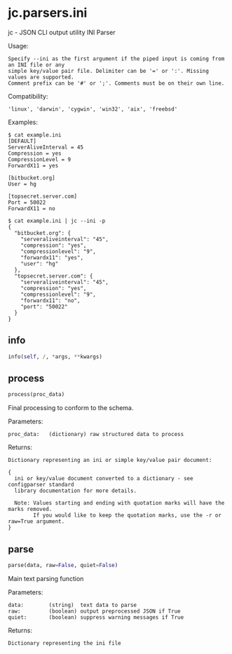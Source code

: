 # jc.parsers.ini
jc - JSON CLI output utility INI Parser

Usage:

    Specify --ini as the first argument if the piped input is coming from an INI file or any
    simple key/value pair file. Delimiter can be '=' or ':'. Missing values are supported.
    Comment prefix can be '#' or ';'. Comments must be on their own line.

Compatibility:

    'linux', 'darwin', 'cygwin', 'win32', 'aix', 'freebsd'

Examples:

    $ cat example.ini
    [DEFAULT]
    ServerAliveInterval = 45
    Compression = yes
    CompressionLevel = 9
    ForwardX11 = yes

    [bitbucket.org]
    User = hg

    [topsecret.server.com]
    Port = 50022
    ForwardX11 = no

    $ cat example.ini | jc --ini -p
    {
      "bitbucket.org": {
        "serveraliveinterval": "45",
        "compression": "yes",
        "compressionlevel": "9",
        "forwardx11": "yes",
        "user": "hg"
      },
      "topsecret.server.com": {
        "serveraliveinterval": "45",
        "compression": "yes",
        "compressionlevel": "9",
        "forwardx11": "no",
        "port": "50022"
      }
    }

## info
```python
info(self, /, *args, **kwargs)
```

## process
```python
process(proc_data)
```

Final processing to conform to the schema.

Parameters:

    proc_data:   (dictionary) raw structured data to process

Returns:

    Dictionary representing an ini or simple key/value pair document:

    {
      ini or key/value document converted to a dictionary - see configparser standard
      library documentation for more details.

      Note: Values starting and ending with quotation marks will have the marks removed.
            If you would like to keep the quotation marks, use the -r or raw=True argument.
    }

## parse
```python
parse(data, raw=False, quiet=False)
```

Main text parsing function

Parameters:

    data:        (string)  text data to parse
    raw:         (boolean) output preprocessed JSON if True
    quiet:       (boolean) suppress warning messages if True

Returns:

    Dictionary representing the ini file

